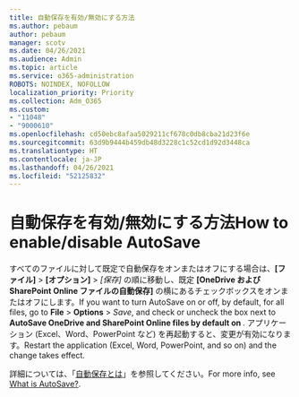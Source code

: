 ```yaml
---
title: 自動保存を有効/無効にする方法
ms.author: pebaum
author: pebaum
manager: scotv
ms.date: 04/26/2021
ms.audience: Admin
ms.topic: article
ms.service: o365-administration
ROBOTS: NOINDEX, NOFOLLOW
localization_priority: Priority
ms.collection: Adm_O365
ms.custom:
- "11048"
- "9000610"
ms.openlocfilehash: cd50ebc8afaa5029211cf678c0db8cba21d23f6e
ms.sourcegitcommit: 63d9b9444b459db48d3228c1c52cd1d92d3448ca
ms.translationtype: HT
ms.contentlocale: ja-JP
ms.lasthandoff: 04/26/2021
ms.locfileid: "52125832"
---
```

# <a name="how-to-enabledisable-autosave"></a><span data-ttu-id="f23af-102">自動保存を有効/無効にする方法</span><span class="sxs-lookup"><span data-stu-id="f23af-102">How to enable/disable AutoSave</span></span>

<span data-ttu-id="f23af-103">すべてのファイルに対して既定で自動保存をオンまたはオフにする場合は、**[ファイル]**  >  **[オプション]**  >  *[保存]* の順に移動し、既定 **[OneDrive および SharePoint Online ファイルの自動保存]<application>** の横にあるチェックボックスをオンまたはオフにします。</span><span class="sxs-lookup"><span data-stu-id="f23af-103">If you want to turn AutoSave on or off, by default, for all files, go to **File** > **Options** > *Save*, and check or uncheck the box next to **AutoSave OneDrive and SharePoint Online files by default on <application>**.</span></span> <span data-ttu-id="f23af-104">アプリケーション (Excel、Word、PowerPoint など) を再起動すると、変更が有効になります。</span><span class="sxs-lookup"><span data-stu-id="f23af-104">Restart the application (Excel, Word, PowerPoint, and so on) and the change takes effect.</span></span> 

<span data-ttu-id="f23af-105">詳細については、「[自動保存とは](https://support.microsoft.com/topic/what-is-autosave-6d6bd723-ebfd-4e40-b5f6-ae6e8088f7a5?ui=en-us&rs=en-us&ad=us)」を参照してください。</span><span class="sxs-lookup"><span data-stu-id="f23af-105">For more info, see [What is AutoSave?](https://support.microsoft.com/topic/what-is-autosave-6d6bd723-ebfd-4e40-b5f6-ae6e8088f7a5?ui=en-us&rs=en-us&ad=us).</span></span>